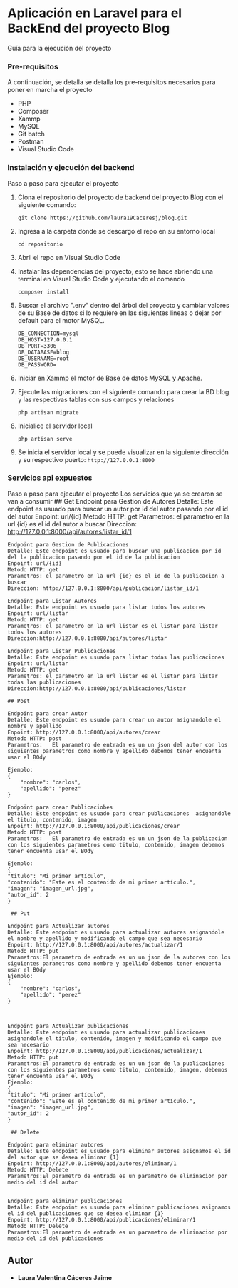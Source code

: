#  Aplicación  en Laravel para el BackEnd del proyecto Blog

Guía para la ejecución del proyecto

### Pre-requisitos

A continuación, se detalla  se detalla los pre-requisitos necesarios para poner en marcha el proyecto

* PHP
* Composer
* Xammp
* MySQL
* Git batch
* Postman
* Visual Studio Code

### Instalación y ejecución del backend

Paso a paso para ejecutar el proyecto

 1. Clona el repositorio del proyecto de backend del proyecto Blog con el siguiente comando:
    ```
    git clone https://github.com/laura19Caceresj/blog.git
    ```
 4. Ingresa a la carpeta donde se descargó el repo en su entorno local
    ```
    cd repositorio
    ```
 6. Abril el repo en Visual Studio Code
    
 5. Instalar las dependencias del proyecto, esto se hace abriendo una terminal en Visual Studio Code y ejecutando el comando
    ```
    composer install
    ```
 5. Buscar el archivo ".env" dentro del árbol del proyecto y cambiar valores de su Base de datos si lo requiere en las siguientes lineas o dejar por default para el motor MySQL.
    ```
    DB_CONNECTION=mysql
    DB_HOST=127.0.0.1
    DB_PORT=3306
    DB_DATABASE=blog
    DB_USERNAME=root
    DB_PASSWORD=
    ```
 7. Iniciar en Xammp el motor de Base de datos MySQL y Apache.
 8. Ejecute las migraciones con el siguiente comando para crear la BD blog y las respectivas tablas con sus campos y relaciones
    ```
    php artisan migrate
    ```
 9. Inicialice el servidor local
    ```
    php artisan serve
    ```
 10. Se inicia el servidor local y se puede visualizar en la siguiente dirección y su respectivo puerto:
    ```
    http://127.0.0.1:8000
    ```
    
### Servicios api expuestos  

Paso a paso para ejecutar el proyecto
Los servicios que ya se crearon se van a consumir
    ## Get
    Endpoint para Gestion de Autores
    Detalle: Este endpoint es usuado para buscar un autor por id del autor pasando por el id del autor
    Enpoint: url/{id}
    Metodo HTTP: get
    Parametros: el parametro en la url {id} es el id del autor a buscar
    Direccion: http://127.0.0.1:8000/api/autores/listar_id/1

    Endpoint para Gestion de Publicaciones
    Detalle: Este endpoint es usuado para buscar una publicacion por id del la publicacion pasando por el id de la publicacion
    Enpoint: url/{id}
    Metodo HTTP: get
    Parametros: el parametro en la url {id} es el id de la publicacion a buscar
    Direccion: http://127.0.0.1:8000/api/publicacion/listar_id/1

    Endpoint para Listar Autores
    Detalle: Este endpoint es usuado para listar todos los autores 
    Enpoint: url/listar
    Metodo HTTP: get
    Parametros: el parametro en la url listar es el listar para listar todos los autores
    Direccion:http://127.0.0.1:8000/api/autores/listar

    Endpoint para Listar Publicaciones
    Detalle: Este endpoint es usuado para listar todas las publicaciones 
    Enpoint: url/listar
    Metodo HTTP: get
    Parametros: el parametro en la url listar es el listar para listar todas las publicaciones 
    Direccion:http://127.0.0.1:8000/api/publicaciones/listar

    ## Post

    Endpoint para crear Autor
    Detalle: Este endpoint es usuado para crear un autor asignandole el nombre y apellido 
    Enpoint: http://127.0.0.1:8000/api/autores/crear
    Metodo HTTP: post
    Parametros:   El parametro de entrada es un un json del autor con los siguientes parametros como nombre y apellido debemos tener encuenta usar el BOdy 
  
    Ejemplo:
    {
    	"nombre": "carlos",
        "apellido": "perez"
    }

    Endpoint para crear Publicaciobes
    Detalle: Este endpoint es usuado para crear publicaciones  asignandole el titulo, contenido, imagen 
    Enpoint: http://127.0.0.1:8000/api/publicaciones/crear
    Metodo HTTP: post
    Parametros:   El parametro de entrada es un un json de la publicacion con los siguientes parametros como titulo, contenido, imagen debemos tener encuenta usar el BOdy 

    Ejemplo:
    {
    "titulo": "Mi primer artículo",
    "contenido": "Este es el contenido de mi primer artículo.",
    "imagen": "imagen_url.jpg",
    "autor_id": 2
    }

     ## Put

    Endpoint para Actualizar autores
    Detalle: Este endpoint es usuado para actualizar autores asignandole el nombre y apellido y modificando el campo que sea necesario
    Enpoint: http://127.0.0.1:8000/api/autores/actualizar/1
    Metodo HTTP: put
    Parametros:El parametro de entrada es un un json de la autores con los siguientes parametros como nombre y apellido debemos tener encuenta usar el BOdy 
    Ejemplo:
    {
    	"nombre": "carlos",
        "apellido": "perez"
    }


    
    Endpoint para Actualizar publicaciones
    Detalle: Este endpoint es usuado para actualizar publicaciones asignandole el titulo, contenido, imagen y modificando el campo que sea necesario
    Enpoint: http://127.0.0.1:8000/api/publicaciones/actualizar/1
    Metodo HTTP: put
    Parametros:El parametro de entrada es un un json de la publicaciones con los siguientes parametros como titulo, contenido, imagen, debemos tener encuenta usar el BOdy 
    Ejemplo:
    {
    "titulo": "Mi primer artículo",
    "contenido": "Este es el contenido de mi primer artículo.",
    "imagen": "imagen_url.jpg",
    "autor_id": 2
    }

     ## Delete

    Endpoint para eliminar autores
    Detalle: Este endpoint es usuado para eliminar autores asignamos el id del autor que se desea eliminar {1}
    Enpoint: http://127.0.0.1:8000/api/autores/eliminar/1
    Metodo HTTP: Delete
    Parametros:El parametro de entrada es un parametro de eliminacion por medio del id del autor 
   

    Endpoint para eliminar publicaciones
    Detalle: Este endpoint es usuado para eliminar publicaciones asignamos el id del publicaciones que se desea eliminar {1}
    Enpoint: http://127.0.0.1:8000/api/publicaciones/eliminar/1
    Metodo HTTP: Delete
    Parametros:El parametro de entrada es un parametro de eliminacion por medio del id del publicaciones 
   
   
    


## Autor

* **Laura Valentina Cáceres Jaime**
